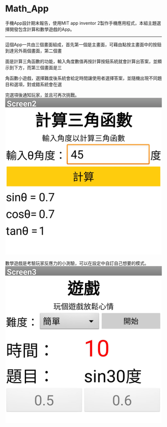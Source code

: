 # Math_App

手機App設計期末報告，使用MIT app inventor 2製作手機應用程式，本組主題選擇開發包含計算和數學遊戲的App。

-------------------------------------------------------------------------------------------

這個App一共由三個畫面組成，首先第一個是主畫面，可藉由點按主畫面中的按鈕到達另外兩個畫面，第二個畫

面是計算三角函數的功能，輸入角度數值再按計算按鈕系統就會計算出答案，並顯示到下方，而第三個畫面是三

角函數小遊戲，選擇難度後系統會給定時間讓使用者選擇答案，並隨機出現不同題目和選項，對或錯系統會在選

完選項後通知玩家，並且可再次挑戰。
![Image](https://github.com/Jerry45678/Math_App/blob/main/Screenshot_20210623-224739.jpg)

數學遊戲是考驗玩家反應力的小測驗，可以在設定中自訂自己想要的模式。
![Image](https://github.com/Jerry45678/Math_App/blob/main/Screenshot_20210623-224753.jpg)
